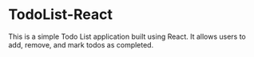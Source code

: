 # TodoList-React
This is a simple Todo List application built using React. It allows users to add, remove, and mark todos as completed.
